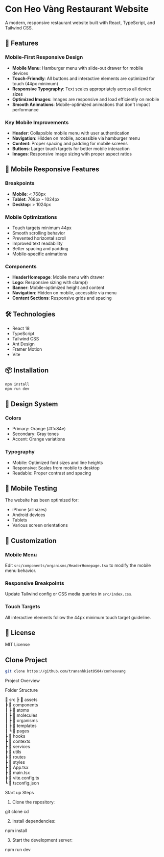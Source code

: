 # Con Heo Vàng Restaurant Website

A modern, responsive restaurant website built with React, TypeScript, and Tailwind CSS.

## 🚀 Features

### Mobile-First Responsive Design
- **Mobile Menu**: Hamburger menu with slide-out drawer for mobile devices
- **Touch-Friendly**: All buttons and interactive elements are optimized for touch (44px minimum)
- **Responsive Typography**: Text scales appropriately across all device sizes
- **Optimized Images**: Images are responsive and load efficiently on mobile
- **Smooth Animations**: Mobile-optimized animations that don't impact performance

### Key Mobile Improvements
- **Header**: Collapsible mobile menu with user authentication
- **Navigation**: Hidden on mobile, accessible via hamburger menu
- **Content**: Proper spacing and padding for mobile screens
- **Buttons**: Larger touch targets for better mobile interaction
- **Images**: Responsive image sizing with proper aspect ratios

## 📱 Mobile Responsive Features

### Breakpoints
- **Mobile**: < 768px
- **Tablet**: 768px - 1024px  
- **Desktop**: > 1024px

### Mobile Optimizations
- Touch targets minimum 44px
- Smooth scrolling behavior
- Prevented horizontal scroll
- Improved text readability
- Better spacing and padding
- Mobile-specific animations

### Components
- **HeaderHomepage**: Mobile menu with drawer
- **Logo**: Responsive sizing with clamp()
- **Banner**: Mobile-optimized height and content
- **Navigation**: Hidden on mobile, accessible via menu
- **Content Sections**: Responsive grids and spacing

## 🛠️ Technologies

- React 18
- TypeScript
- Tailwind CSS
- Ant Design
- Framer Motion
- Vite

## 📦 Installation

```bash
npm install
npm run dev
```

## 🎨 Design System

### Colors
- Primary: Orange (#ffc84e)
- Secondary: Gray tones
- Accent: Orange variations

### Typography
- Mobile: Optimized font sizes and line heights
- Responsive: Scales from mobile to desktop
- Readable: Proper contrast and spacing

## 📱 Mobile Testing

The website has been optimized for:
- iPhone (all sizes)
- Android devices
- Tablets
- Various screen orientations

## 🔧 Customization

### Mobile Menu
Edit `src/components/organisms/HeaderHomepage.tsx` to modify the mobile menu behavior.

### Responsive Breakpoints
Update Tailwind config or CSS media queries in `src/index.css`.

### Touch Targets
All interactive elements follow the 44px minimum touch target guideline.

## 📄 License

MIT License

## Clone Project

```bash
git clone https://github.com/trananhkiet0504/conheovang
```

Project Overview

Folder Structure

📂 src
┣ 📂 assets  
 ┣ 📂 components  
 ┃ ┣ 📂 atoms  
 ┃ ┣ 📂 molecules  
 ┃ ┣ 📂 organisms  
 ┃ ┣ 📂 templates  
 ┃ ┗ 📂 pages  
 ┣ 📂 hooks  
 ┣ 📂 contexts  
 ┣ 📂 services  
 ┣ 📂 utils  
 ┣ 📂 routes  
 ┣ 📂 styles  
 ┣ 📜 App.tsx  
 ┣ 📜 main.tsx  
 ┣ 📜 vite.config.ts  
 ┗ 📜 tsconfig.json

Start up Steps

1. Clone the repository:

git clone <repo-url>
cd <project-directory>

2. Install dependencies:

npm install

3. Start the development server:

npm run dev
